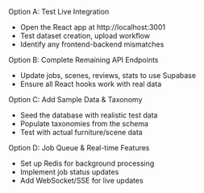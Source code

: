 Option A: Test Live Integration
  - Open the React app at http://localhost:3001
  - Test dataset creation, upload workflow
  - Identify any frontend-backend mismatches

  Option B: Complete Remaining API Endpoints
  - Update jobs, scenes, reviews, stats to use Supabase
  - Ensure all React hooks work with real data

  Option C: Add Sample Data & Taxonomy
  - Seed the database with realistic test data
  - Populate taxonomies from the schema
  - Test with actual furniture/scene data

  Option D: Job Queue & Real-time Features
  - Set up Redis for background processing
  - Implement job status updates
  - Add WebSocket/SSE for live updates